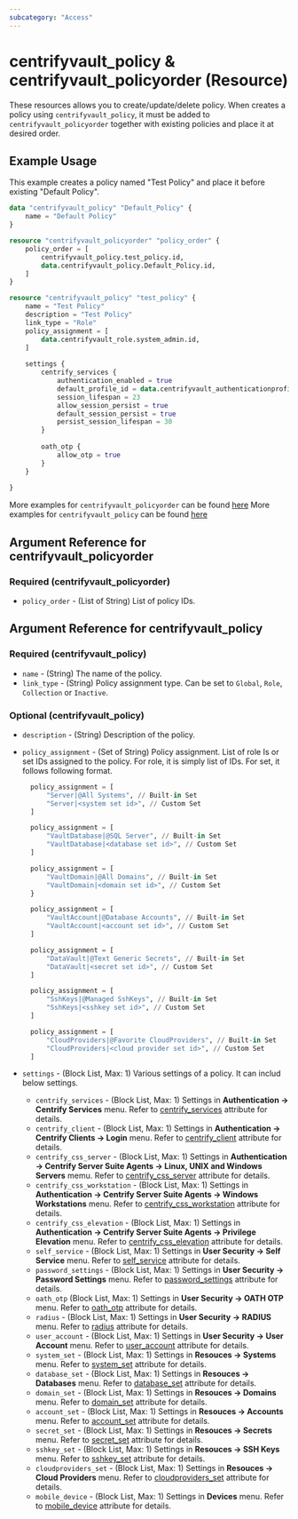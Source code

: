 ```yaml
---
subcategory: "Access"
---
```


# centrifyvault_policy & centrifyvault_policyorder (Resource)

These resources allows you to create/update/delete policy.
When creates a policy using `centrifyvault_policy`, it must be added to `centrifyvault_policyorder` together with existing policies and place it at desired order.

## Example Usage

This example creates a policy named "Test Policy" and place it before existing "Default Policy".

```terraform
data "centrifyvault_policy" "Default_Policy" {
    name = "Default Policy"
}

resource "centrifyvault_policyorder" "policy_order" {
    policy_order = [
        centrifyvault_policy.test_policy.id,
        data.centrifyvault_policy.Default_Policy.id,
    ]
}

resource "centrifyvault_policy" "test_policy" {
    name = "Test Policy"
    description = "Test Policy"
    link_type = "Role"
    policy_assignment = [
        data.centrifyvault_role.system_admin.id,
    ]
    
    settings {
        centrify_services {
            authentication_enabled = true
            default_profile_id = data.centrifyvault_authenticationprofile.newdevice_auth_pf.id
            session_lifespan = 23
            allow_session_persist = true
            default_session_persist = true
            persist_session_lifespan = 30
        }
        
        oath_otp {
            allow_otp = true
        }
    }
    
}
```

More examples for `centrifyvault_policyorder` can be found [here](https://github.com/marcozj/terraform-provider-centrifyvault/blob/main/examples/centrifyvault_policy/policyorder.tf)
More examples for `centrifyvault_policy` can be found [here](https://github.com/marcozj/terraform-provider-centrifyvault/blob/main/examples/centrifyvault_policy/)

## Argument Reference for centrifyvault_policyorder

### Required (centrifyvault_policyorder)

- `policy_order` - (List of String) List of policy IDs.

## Argument Reference for centrifyvault_policy

### Required (centrifyvault_policy)

- `name` - (String) The name of the policy.
- `link_type` - (String) Policy assignment type. Can be set to `Global`, `Role`, `Collection` or `Inactive`.

### Optional (centrifyvault_policy)

- `description` - (String) Description of the policy.
- `policy_assignment` - (Set of String) Policy assignment. List of role Is or set IDs assigned to the policy. For role, it is simply list of IDs. For set, it follows following format.
  
  ```terraform
    policy_assignment = [
        "Server|@All Systems", // Built-in Set
        "Server|<system set id>", // Custom Set
    ]
  ```

  ```terraform
    policy_assignment = [
        "VaultDatabase|@SQL Server", // Built-in Set
        "VaultDatabase|<database set id>", // Custom Set
    ]
  ```

  ```terraform
    policy_assignment = [
        "VaultDomain|@All Domains", // Built-in Set
        "VaultDomain|<domain set id>", // Custom Set
    }
  ```

  ```terraform
    policy_assignment = [
        "VaultAccount|@Database Accounts", // Built-in Set
        "VaultAccount|<account set id>", // Custom Set
    ]
  ```

  ```terraform
    policy_assignment = [
        "DataVault|@Text Generic Secrets", // Built-in Set
        "DataVault|<secret set id>", // Custom Set
    ]
  ```

  ```terraform
    policy_assignment = [
        "SshKeys|@Managed SshKeys", // Built-in Set
        "SshKeys|<sshkey set id>", // Custom Set
    ]
  ```

  ```terraform
    policy_assignment = [
        "CloudProviders|@Favorite CloudProviders", // Built-in Set
        "CloudProviders|<cloud provider set id>", // Custom Set
    ]
  ```

- `settings` - (Block List, Max: 1) Various settings of a policy. It can includ below settings.
  - `centrify_services` - (Block List, Max: 1) Settings in **Authentication -> Centrify Services** menu. Refer to [centrify_services](./policy_centrify_services.md) attribute for details.
  - `centrify_client` - (Block List, Max: 1) Settings in **Authentication -> Centrify Clients -> Login** menu. Refer to [centrify_client](./policy_centrify_client.md) attribute for details.
  - `centrify_css_server` - (Block List, Max: 1) Settings in **Authentication -> Centrify Server Suite Agents -> Linux, UNIX and Windows Servers** memu. Refer to [centrify_css_server](./policy_centrify_css_server.md) attribute for details.
  - `centrify_css_workstation` - (Block List, Max: 1) Settings in **Authentication -> Centrify Server Suite Agents -> Windows Workstations** menu. Refer to [centrify_css_workstation](./policy_centrify_css_workstation.md) attribute for details.
  - `centrify_css_elevation` - (Block List, Max: 1) Settings in **Authentication -> Centrify Server Suite Agents -> Privilege Elevation** menu. Refer to [centrify_css_elevation](./policy_centrify_css_elevation.md) attribute for details.
  - `self_service` - (Block List, Max: 1) Settings in **User Security -> Self Service** menu. Refer to [self_service](./policy_self_service.md) attribute for details.
  - `password_settings` - (Block List, Max: 1) Settings in **User Security -> Password Settings** menu. Refer to [password_settings](./policy_password_settings.md) attribute for details.
  - `oath_otp` (Block List, Max: 1) Settings in **User Security -> OATH OTP** menu. Refer to [oath_otp](./policy_oath_otp.md) attribute for details.
  - `radius` - (Block List, Max: 1) Settings in **User Security -> RADIUS** menu. Refer to [radius](./policy_radius.md) attribute for details.
  - `user_account` - (Block List, Max: 1) Settings in **User Security -> User Account** menu. Refer to [user_account](./policy_user_account.md) attribute for details.
  - `system_set` - (Block List, Max: 1) Settings in **Resouces -> Systems** menu. Refer to [system_set](./policy_system_set.md) attribute for details.
  - `database_set` - (Block List, Max: 1) Settings in **Resouces -> Databases** menu. Refer to [database_set](./policy_database_set.md) attribute for details.
  - `domain_set` - (Block List, Max: 1) Settings in **Resouces -> Domains** menu. Refer to [domain_set](./policy_domain_set.md) attribute for details.
  - `account_set` - (Block List, Max: 1) Settings in **Resouces -> Accounts** menu. Refer to [account_set](./policy_account_set.md) attribute for details.
  - `secret_set` - (Block List, Max: 1) Settings in **Resouces -> Secrets** menu. Refer to [secret_set](./policy_secret_set.md) attribute for details.
  - `sshkey_set` - (Block List, Max: 1) Settings in **Resouces -> SSH Keys** menu. Refer to [sshkey_set](./policy_sshkey_set.md) attribute for details.
  - `cloudproviders_set` - (Block List, Max: 1) Settings in **Resouces -> Cloud Providers** menu. Refer to [cloudproviders_set](./policy_cloudproviders_set.md) attribute for details.
  - `mobile_device` - (Block List, Max: 1) Settings in **Devices** menu. Refer to [mobile_device](./policy_mobile_device.md) attribute for details.
